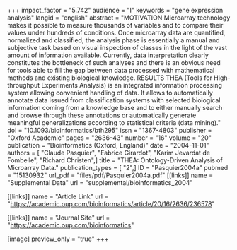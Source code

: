 +++
impact_factor = "5.742"
audience = "I"
keywords = "gene expression analysis"
langid = "english"
abstract = "MOTIVATION Microarray technology makes it possible to measure thousands of variables and to compare their values under hundreds of conditions. Once microarray data are quantified, normalized and classified, the analysis phase is essentially a manual and subjective task based on visual inspection of classes in the light of the vast amount of information available. Currently, data interpretation clearly constitutes the bottleneck of such analyses and there is an obvious need for tools able to fill the gap between data processed with mathematical methods and existing biological knowledge. RESULTS THEA (Tools for High-throughput Experiments Analysis) is an integrated information processing system allowing convenient handling of data. It allows to automatically annotate data issued from classification systems with selected biological information coming from a knowledge base and to either manually search and browse through these annotations or automatically generate meaningful generalizations according to statistical criteria (data mining)."
doi = "10.1093/bioinformatics/bth295"
issn = "1367-4803"
publisher = "Oxford Academic"
pages = "2636–43"
number = "16"
volume = "20"
publication = "Bioinformatics (Oxford, England)"
date = "2004-11-01"
authors = [ "Claude Pasquier", "Fabrice Girardot", "Karim Jevardat de Fombelle", "Richard Christen",]
title = "THEA: Ontology-Driven Analysis of Microarray Data."
publication_types = [ "2",]
ID = "Pasquier2004a"
pubmed = "15130932"
url_pdf = "files/pdf/Pasquier2004a.pdf"
[[links]]
name = "Supplemental Data"
url = "supplemental/bioinformatics_2004"

[[links]]
name = "Article Link"
url = "https://academic.oup.com/bioinformatics/article/20/16/2636/236578"

[[links]]
name = "Journal Site"
url = "https://academic.oup.com/bioinformatics"

[image]
preview_only = "true"
+++
